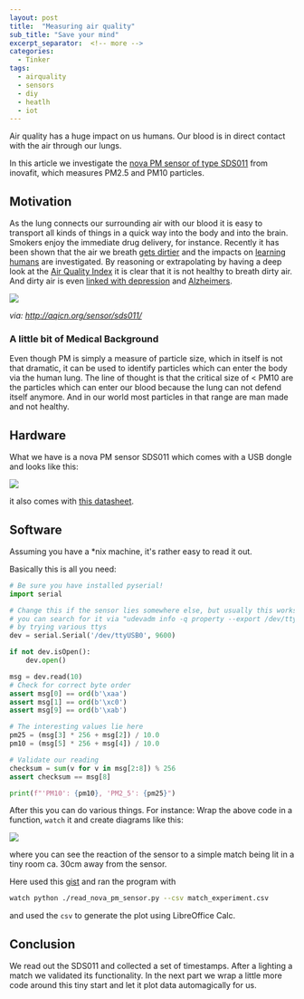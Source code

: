 ```yaml
---
layout: post
title:  "Measuring air quality"
sub_title: "Save your mind"
excerpt_separator:  <!-- more -->
categories:
  - Tinker
tags:
  - airquality
  - sensors
  - diy
  - heatlh
  - iot
---
```


Air quality has a huge impact on us humans. Our blood is in direct contact with the air through our lungs.

In this article we investigate the [nova PM sensor of type SDS011](http://aqicn.org/sensor/sds011/) from inovafit, which measures PM2.5 and PM10 particles.

<!-- more -->


## Motivation

As the lung connects our surrounding air with our blood it is easy to transport all kinds of things in a quick way into the body and into the brain. Smokers enjoy the immediate drug delivery, for instance.
Recently it has been shown that the air we breath [gets dirtier](https://www.nytimes.com/interactive/2019/10/24/climate/air-pollution-increase.html) and the impacts on [learning humans](https://www.edworkingpapers.com/ai20-188) are investigated. By reasoning or extrapolating by having a deep look at the [Air Quality Index](https://en.wikipedia.org/wiki/Air_quality_index) it is clear that it is not healthy to breath dirty air. And dirty air is even [linked with depression](https://www.theguardian.com/environment/2019/dec/18/depression-and-suicide-linked-to-air-pollution-in-new-global-study) and [Alzheimers](https://www.theguardian.com/environment/2016/sep/05/toxic-air-pollution-particles-found-in-human-brains-links-alzheimers).

![](https://rscircus.github.io/assets/img/20200131_AirQualityLevels.png)

_via: http://aqicn.org/sensor/sds011/_

### A little bit of Medical Background

Even though PM is simply a measure of particle size, which in itself is not that dramatic, it can be used to identify particles which can enter the body via the human lung. The line of thought is that the critical size of < PM10 are the particles which can enter our blood because the lung can not defend itself anymore. And in our world most particles in that range are man made and not healthy.

## Hardware

What we have is a nova PM sensor SDS011 which comes with a USB dongle and looks like this:

![](https://rscircus.github.io/assets/img/20200131_AirQualitySensor.jpeg)

it also comes with [this datasheet](http://www.inovafitness.com/software/SDS011%20laser%20PM2.5%20sensor%20specification-V1.3.pdf).

## Software

Assuming you have a *nix machine, it's rather easy to read it out.

Basically this is all you need:

```python
# Be sure you have installed pyserial!
import serial

# Change this if the sensor lies somewhere else, but usually this works.
# you can search for it via "udevadm info -q property --export /dev/ttyUSB0"
# by trying various ttys
dev = serial.Serial('/dev/ttyUSB0', 9600)

if not dev.isOpen():
    dev.open()

msg = dev.read(10)
# Check for correct byte order
assert msg[0] == ord(b'\xaa')
assert msg[1] == ord(b'\xc0')
assert msg[9] == ord(b'\xab')

# The interesting values lie here
pm25 = (msg[3] * 256 + msg[2]) / 10.0
pm10 = (msg[5] * 256 + msg[4]) / 10.0

# Validate our reading
checksum = sum(v for v in msg[2:8]) % 256
assert checksum == msg[8]

print(f"'PM10': {pm10}, 'PM2_5': {pm25}")
```

After this you can do various things. For instance: Wrap the above code in a function, `watch` it and create diagrams like this:

![](https://rscircus.github.io/assets/img/20200131_AirQualityReading.jpeg)

where you can see the reaction of the sensor to a simple match being lit in a tiny room ca. 30cm away from the sensor.

Here used this [gist](https://gist.github.com/marw/9bdd78b430c8ece8662ec403e04c75fe) and ran the program with

```bash
watch python ./read_nova_pm_sensor.py --csv match_experiment.csv
```

and used the `csv` to generate the plot using LibreOffice Calc.

## Conclusion

We read out the SDS011 and collected a set of timestamps. After a lighting a match we validated its functionality. In the next part we wrap a little more code around this tiny start and let it plot data automagically for us.
